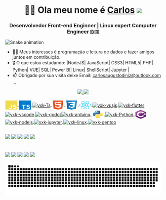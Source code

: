 <h1 align="center">🧑‍💻 Ola meu nome é <a href="https://github.com/ysneshy" target="_blank">Carlos</a>
<img src="https://github.com/blackcater/blackcater/raw/main/images/Hi.gif" height="32"/></h1>
<h3 align="center">Desenvolvedor Front-end Enginner | Linux expert Computer Engineer 🇧🇷 </h3>

 
![Snake animation](https://readme-typing-svg.demolab.com?font=Fira+Code&pause=1000&color=9510F7&vCenter=true&width=435&lines=%3C+Sejam+Bem+vindo+ao+meu+Github+%2F+%3E;Aqui+todos+somos+um+e+um+somos+todos+)
- 🧑‍💻 Meus interesses é programação e leitura de dados e fazer amigos juntos em contribuição.
- 🎖️ O que estou estudando: |NodeJS| JavaScript| CSS3| HTML5| PHP| Python| VUE| SQL| Power BI| Linux| ShellScript| Jupyter |
- 📫 Obrigado por sua visita deixe Email: carlosaugustodiniz@outlook.com ...

<div align="center">

  <a href="https://github.com/ysneshy">
  <img height="180em" src="https://github-readme-stats.vercel.app/api?username=ysneshy&show_icons=true&theme=gruvbox&include_all_commits=true&count_private=true"/>
  <img height="180em" src="https://github-readme-stats.vercel.app/api/top-langs/?username=ysneshy&layout=compact&langs_count=7&theme=gruvbox"/>
</div>
<div style="display: inline_block"><br>
 <img align="center" alt="yxk-Js" height="30" width="40" src="https://raw.githubusercontent.com/devicons/devicon/master/icons/javascript/javascript-plain.svg">
 <img align="center" alt="yxk-Ts" height="30" width="40" src="https://raw.githubusercontent.com/devicons/devicon/master/icons/typescript/typescript-plain.svg">
<img align="center" alt="yxk-Ts" height="30" width="40" src="https://cdn.jsdelivr.net/gh/devicons/devicon/icons/laravel/laravel-plain.svg" />
<img align="center" alt="yxk-HTML5" height="30" width="40" src="https://raw.githubusercontent.com/devicons/devicon/master/icons/html5/html5-original.svg">
 <img align="center" alt="yxk-CSS3" height="30" width="40" src="https://raw.githubusercontent.com/devicons/devicon/master/icons/css3/css3-original.svg">
  <img align="center" alt="yxk-React" height="30" width="40" src="https://raw.githubusercontent.com/devicons/devicon/master/icons/react/react-original.svg"> 
 <img align="center" alt="yxk-vusjs" height="30" width="40" src="https://cdn.jsdelivr.net/gh/devicons/devicon/icons/vuejs/vuejs-original.svg" />
 <img align="center" alt="yxk-flutter" height="30" width="40" src="https://cdn.jsdelivr.net/gh/devicons/devicon/icons/flutter/flutter-original.svg" />  
  <img align="center" alt="yxk-vscode" height="30" width="40" src="https://cdn.jsdelivr.net/gh/devicons/devicon/icons/vscode/vscode-original.svg" />   
  <img align="center" alt="yxk-godot" height="30" width="40" src="https://cdn.jsdelivr.net/gh/devicons/devicon/icons/godot/godot-original.svg" /><img align="center" alt="yxk-arduino" height="30" width="40" src="https://cdn.jsdelivr.net/gh/devicons/devicon/icons/arduino/arduino-original-wordmark.svg" /> <img align="center" alt="yxk-Python" height="30" width="40" src="https://raw.githubusercontent.com/devicons/devicon/master/icons/python/python-original.svg">
 <img align="center" alt="yxk-Python" height="30" width="40" src="https://cdn.jsdelivr.net/gh/devicons/devicon/icons/php/php-original.svg" />
 <img align="center" alt="yxk-Csharp" height="30" width="40" src="https://raw.githubusercontent.com/devicons/devicon/master/icons/csharp/csharp-original.svg">
  <img align="center" alt="yxk-nodejs" height="30" width="40"src="https://cdn.jsdelivr.net/gh/devicons/devicon/icons/nodejs/nodejs-original.svg" />
  <img align="center" alt="yxk-jupyter" height="30" width="40" src="https://cdn.jsdelivr.net/gh/devicons/devicon/icons/jupyter/jupyter-original-wordmark.svg" />
   <img align="center" alt="yxk-linux" height="30" width="40" src="https://cdn.jsdelivr.net/gh/devicons/devicon/icons/linux/linux-original.svg" />
  <img align="center" alt="yxk-gentoo" height="30" width="40" src="https://cdn.jsdelivr.net/gh/devicons/devicon/icons/gentoo/gentoo-plain.svg" />
  </div>

  ##

<div>
  <a href="https://www.youtube.com/channel/UCiZ5qCAO5aATSZD8XjLz1pQ" target="_blank"><img src="https://img.shields.io/badge/YouTube-FF0000?style=for-the-badge&logo=youtube&logoColor=white" target="_blank"></a>
  <a href="https://instagram.com/ysneshy" target="_blank"><img src="https://img.shields.io/badge/-Instagram-%23E4405F?style=for-the-badge&logo=instagram&logoColor=white" target="_blank"></a>
  <a href = "mailto:ysneshy@gmail.com"><img src="https://img.shields.io/badge/-Gmail-%23333?style=for-the-badge&logo=gmail&logoColor=white" target="_blank"></a>
  <a href="https://www.linkedin.com/in/ysneshy" target="_blank"><img src="https://img.shields.io/badge/-LinkedIn-%230077B5?style=for-the-badge&logo=linkedin&logoColor=white" target="_blank"></a>
  <a href="https://www.facebook.com/ysneshy" target="_blank"><img src="https://img.shields.io/badge/Facebook-1877F2?style=for-the-badge&logo=facebook&logoColor=white" target="_blank"></a>

  #

<img height="160em" src="https://github-profile-summary-cards.vercel.app/api/cards/productive-time?username=ysneshy&theme=solarized_dark"/>
<img height="160em" src="https://github-profile-summary-cards.vercel.app/api/cards/profile-details?username=ysneshy&theme=solarized_dark"/>
<img height="160em" src="https://github-profile-summary-cards.vercel.app/api/cards/most-commit-language?username=daniilshat&theme=solarized_dark"/>
<img height="160em" src="https://github-profile-summary-cards.vercel.app/api/cards/repos-per-language?username=daniilshat&theme=solarized_dark"/>
<img height="160em" src="https://github-profile-summary-cards.vercel.app/api/cards/stats?username=ysneshy&theme=solarized_dark"/>



![Snake animation](https://github.com/ysneshy/ysneshy/blob/main/github-contribution-grid-snake.svg)


</div>

